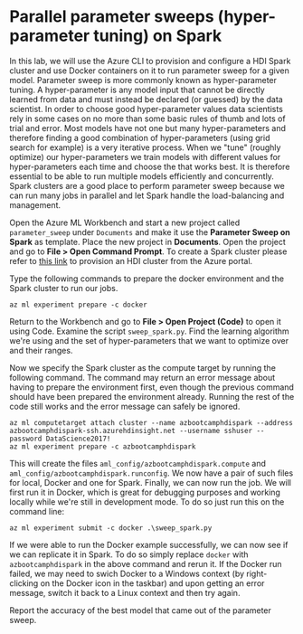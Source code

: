 # Parallel parameter sweeps (hyper-parameter tuning) on Spark

In this lab, we will use the Azure CLI to provision and configure a HDI Spark cluster and use Docker containers on it to run parameter sweep for a given model. Parameter sweep is more commonly known as hyper-parameter tuning. A hyper-parameter is any model input that cannot be directly learned from data and must instead be declared (or guessed) by the data scientist. In order to choose good hyper-parameter values data scientists rely in some cases on no more than some basic rules of thumb and lots of trial and error. Most models have not one but many hyper-parameters and therefore finding a good combination of hyper-parameters (using grid search for example) is a very iterative process. When we "tune" (roughly optimize) our hyper-parameters we train models with different values for hyper-parameters each time and choose the that works best. It is therefore essential to be able to run multiple models efficiently and concurrently. Spark clusters are a good place to perform parameter sweep because we can run many jobs in parallel and let Spark handle the load-balancing and management.

Open the Azure ML Workbench and start a new project called `parameter_sweep` under `Documents` and make it use the **Parameter Sweep on Spark** as template. Place the new project in **Documents**. Open the project and go to **File > Open Command Prompt**. To create a Spark cluster please refer to [this link](https://docs.microsoft.com/en-us/azure/hdinsight/spark/apache-spark-jupyter-spark-sql) to provision an HDI cluster from the Azure portal.

Type the following commands to prepare the docker environment and the Spark cluster to run our jobs.

```
az ml experiment prepare -c docker
```

Return to the Workbench and go to **File > Open Project (Code)** to open it using Code. Examine the script `sweep_spark.py`. Find the learning algorithm we're using and the set of hyper-parameters that we want to optimize over and their ranges.

Now we specify the Spark cluster as the compute target by running the following command.
The command may return an error message about having to prepare the environment first, even though the previous command should have been prepared the environment already. Running the rest of the code still works and the error message can safely be ignored.

```
az ml computetarget attach cluster --name azbootcamphdispark --address azbootcamphdispark-ssh.azurehdinsight.net --username sshuser --password DataScience2017!
az ml experiment prepare -c azbootcamphdispark
```

This will create the files `aml_config/azbootcamphdispark.compute` and `aml_config/azbootcamphdispark.runconfig`. We now have a pair of such files for local, Docker and one for Spark.
Finally, we can now run the job. We will first run it in Docker, which is great for debugging purposes and working locally while we're still in development mode. To do so just run this on the command line:

```
az ml experiment submit -c docker .\sweep_spark.py
```

If we were able to run the Docker example successfully, we can now see if we can replicate it in Spark. To do so simply replace `docker` with `azbootcamphdispark` in the above command and rerun it. If the Docker run failed, we may need to swich Docker to a Windows context (by right-clicking on the Docker icon in the taskbar) and upon getting an error message, switch it back to a Linux context and then try again.

Report the accuracy of the best model that came out of the parameter sweep.
